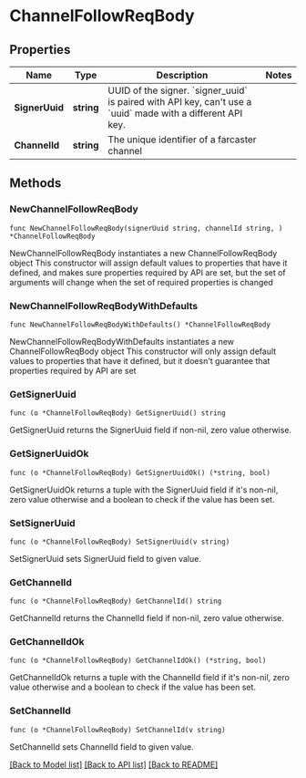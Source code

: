 # ChannelFollowReqBody

## Properties

Name | Type | Description | Notes
------------ | ------------- | ------------- | -------------
**SignerUuid** | **string** | UUID of the signer. &#x60;signer_uuid&#x60; is paired with API key, can&#39;t use a &#x60;uuid&#x60; made with a different API key.  | 
**ChannelId** | **string** | The unique identifier of a farcaster channel | 

## Methods

### NewChannelFollowReqBody

`func NewChannelFollowReqBody(signerUuid string, channelId string, ) *ChannelFollowReqBody`

NewChannelFollowReqBody instantiates a new ChannelFollowReqBody object
This constructor will assign default values to properties that have it defined,
and makes sure properties required by API are set, but the set of arguments
will change when the set of required properties is changed

### NewChannelFollowReqBodyWithDefaults

`func NewChannelFollowReqBodyWithDefaults() *ChannelFollowReqBody`

NewChannelFollowReqBodyWithDefaults instantiates a new ChannelFollowReqBody object
This constructor will only assign default values to properties that have it defined,
but it doesn't guarantee that properties required by API are set

### GetSignerUuid

`func (o *ChannelFollowReqBody) GetSignerUuid() string`

GetSignerUuid returns the SignerUuid field if non-nil, zero value otherwise.

### GetSignerUuidOk

`func (o *ChannelFollowReqBody) GetSignerUuidOk() (*string, bool)`

GetSignerUuidOk returns a tuple with the SignerUuid field if it's non-nil, zero value otherwise
and a boolean to check if the value has been set.

### SetSignerUuid

`func (o *ChannelFollowReqBody) SetSignerUuid(v string)`

SetSignerUuid sets SignerUuid field to given value.


### GetChannelId

`func (o *ChannelFollowReqBody) GetChannelId() string`

GetChannelId returns the ChannelId field if non-nil, zero value otherwise.

### GetChannelIdOk

`func (o *ChannelFollowReqBody) GetChannelIdOk() (*string, bool)`

GetChannelIdOk returns a tuple with the ChannelId field if it's non-nil, zero value otherwise
and a boolean to check if the value has been set.

### SetChannelId

`func (o *ChannelFollowReqBody) SetChannelId(v string)`

SetChannelId sets ChannelId field to given value.



[[Back to Model list]](../README.md#documentation-for-models) [[Back to API list]](../README.md#documentation-for-api-endpoints) [[Back to README]](../README.md)


